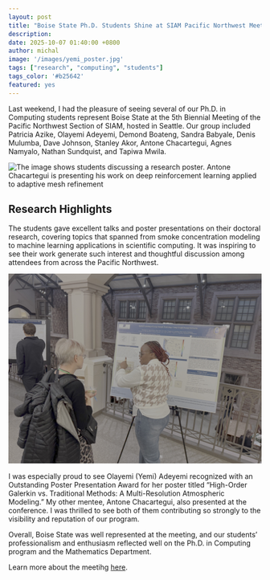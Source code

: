 ```yaml
---
layout: post
title: "Boise State Ph.D. Students Shine at SIAM Pacific Northwest Meeting"
description:
date: 2025-10-07 01:40:00 +0800
author: michal
image: '/images/yemi_poster.jpg'
tags: ["research", "computing", "students"]
tags_color: '#b25642'
featured: yes
---
```



Last weekend, I had the pleasure of seeing several of our Ph.D. in Computing students represent Boise State at the 5th Biennial Meeting of the Pacific Northwest Section of SIAM, hosted in Seattle.
Our group included Patricia Azike, Olayemi Adeyemi, Demond Boateng, Sandra Babyale, Denis Mulumba, Dave Johnson, Stanley Akor, Antone Chacartegui, Agnes Namyalo, Nathan Sundquist, and Tapiwa Mwila.

![The image shows students discussing a research poster. Antone Chacartegui is presenting his work on deep reinforcement learning applied to adaptive mesh refinement](/images/antone_poster.jpg)

## Research Highlights ##

The students gave excellent talks and poster presentations on their doctoral research, covering topics that spanned from smoke concentration modeling to machine learning applications in scientific computing. It was inspiring to see their work generate such interest and thoughtful discussion among attendees from across the Pacific Northwest.

![Tapiwa Mwila is presentin her work to a judge at the SIAM PNW meeting](/images/tapiwa_poster.jpg)

I was especially proud to see Olayemi (Yemi) Adeyemi recognized with an Outstanding Poster Presentation Award for her poster titled “High-Order Galerkin vs. Traditional Methods: A Multi-Resolution Atmospheric Modeling.” My other mentee, Antone Chacartegui, also presented at the conference. I was thrilled to see both of them contributing so strongly to the visibility and reputation of our program.

Overall, Boise State was well represented at the meeting, and our students’ professionalism and enthusiasm reflected well on the Ph.D. in Computing program and the Mathematics Department.

Learn more about the meetihg [here](https://sites.google.com/view/2025siampnwconference/home).
